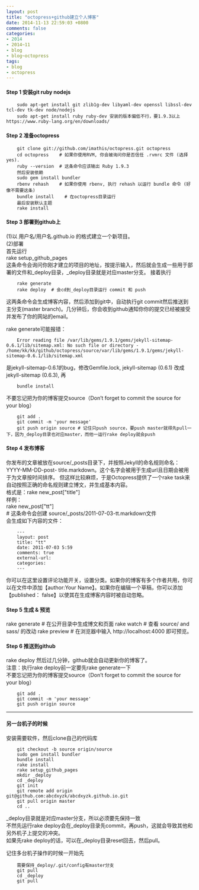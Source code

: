 ```yaml
---
layout: post
title: "octopress+github建立个人博客"
date: 2014-11-13 22:59:03 +0800
comments: false
categories: 
- 2014
- 2014~11
- blog
- blog~octopress
tags:
- blog
- octopress
---
```


#### Step 1 安装git ruby nodejs
```
	sudo apt-get install git zlib1g-dev libyaml-dev openssl libssl-dev tcl-dev tk-dev node/nodejs
	sudo apt-get install ruby ruby-dev 安装的版本偏低不行，要1.9.3以上https://www.ruby-lang.org/en/downloads/
```
#### Step 2 准备octopress
```
	git clone git://github.com/imathis/octopress.git octopress
	cd octopress    # 如果你使用RVM, 你会被询问你是否信任 .rvmrc 文件 (选择 yes).
	ruby --version  # 这条命令应该输出 Ruby 1.9.3
	然后安装依赖
	sudo gem install bundler
	rbenv rehash    # 如果你使用 rbenv, 执行 rehash 以运行 bundle 命令 (好像不需要这条)
	bundle install    # 在octopress目录运行
	最后安装默认主题
	rake install
```

<!--more-->

#### Step 3 部署到github上
(1)以 用户名/用户名.github.io 的格式建立一个新项目。  
(2)部署  
首先运行  
rake setup_github_pages  
这条命令会询问你刚才建立的项目的地址，按提示输入，然后就会生成一些用于部署的文件和_deploy目录，_deploy目录就是对应master分支。 接着执行  
```
	rake generate
	rake deploy  # 会cd到_deploy目录运行 commit 和 push
```
这两条命令会生成博客内容，然后添加到git中，自动执行git commit然后推送到主分支(master branch)。几分钟后，你会收到github通知你你的提交已经被接受并发布了你的网站的email。  

rake generate可能报错：  
```
	Error reading file /var/lib/gems/1.9.1/gems/jekyll-sitemap-0.6.1/lib/sitemap.xml: No such file or directory - /home/kk/kk/github/octopress/source/var/lib/gems/1.9.1/gems/jekyll-sitemap-0.6.1/lib/sitemap.xml
```
是jekyll-sitemap-0.6.1的bug，修改Gemfile.lock, jekyll-sitemap (0.6.1) 改成 jekyll-sitemap (0.6.3), 再  
```
	bundle install
```


不要忘记把为你的博客提交source（Don’t forget to commit the source for your blog）  
```
	git add .
	git commit -m 'your message'
	git push origin source # 记住只push source，要push master就得先pull一下，因为_deploy目录也对应master，而他一运行rake deploy就会push
```
#### Step 4 发布博客
你发布的文章被放在source/_posts目录下，并按照Jekyll的命名规则命名：YYYY-MM-DD-post- title.markdown。这个名字会被用于生成url且日期会被用于为文章按时间排序。 但这样比较麻烦，于是Octopress提供了一个rake task来自动按照正确的命名规则建立博文，并生成基本内容。  
格式是：rake new_post["title"]  
样例：  
    rake new_post["tt"]  
    # 这条命令会创建 source/_posts/2011-07-03-tt.markdown文件  
会生成如下内容的文件：  
```
	---
	layout: post
	title: "tt"
	date: 2011-07-03 5:59
	comments: true
	external-url:
	categories:
	---
```
你可以在这里设置评论功能开关，设置分类。如果你的博客有多个作者共用，你可以在文件中添加【author:Your Name】。如果你在编辑一个草稿，你可以添加【published： false】以使其在生成博客内容时被自动忽略。  

#### Step 5 生成 & 预览
rake generate # 在公开目录中生成博文和页面
rake watch # 查看 source/ and sass/ 的改动
rake preview # 在浏览器中输入 http://localhost:4000 即可预览。

#### Step 6 推送到github
rake deploy
然后过几分钟，github就会自动更新你的博客了。  
注意：执行rake deploy前一定要先rake generate一下  
不要忘记把为你的博客提交source（Don’t forget to commit the source for your blog）  
```
	git add .
	git commit -m 'your message'
	git push origin source 
```
-----------------------------------

#### 另一台机子的时候
安装需要软件，然后clone自己的代码库  

```
	git checkout -b source origin/source
	sudo gem install bundler
	bundle install
	rake install
	rake setup_github_pages
	mkdir _deploy
	cd _deploy
	git init
	git remote add origin git@github.com:abcdxyzk/abcdxyzk.github.io.git
	git pull origin master
	cd ..
```
_deploy目录就是对应master分支，所以必须要先保持一致  
不然先运行rake deploy会在_deploy目录先commit，再push，这就会导致其他和另外机子上提交的冲突。  
如果先rake deploy的话，可以在_deploy目录reset回去，然后pull。  

记住多台机子操作的时候一开始先
```
	需要保持_deploy/.git/config有master分支
	git pull
	cd _deploy
	git pull
```

